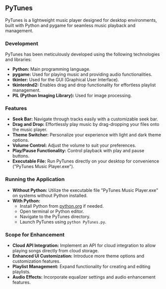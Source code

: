 ## PyTunes

PyTunes is a lightweight music player designed for desktop environments, built with Python and pygame for seamless music playback and management.

### Development

PyTunes has been meticulously developed using the following technologies and libraries:

- **Python:** Main programming language.
- **pygame:** Used for playing music and providing audio functionalities.
- **tkinter:** Used for the GUI (Graphical User Interface).
- **tkinterdnd2:** Enables drag and drop functionality for effortless playlist management.
- **PIL (Python Imaging Library):** Used for image processing.

### Features

- **Seek Bar:** Navigate through tracks easily with a customizable seek bar.
- **Drag and Drop:** Effortlessly play music by drag-dropping your files onto the music player.
- **Theme Switcher:** Personalize your experience with light and dark theme options.
- **Volume Control:** Adjust the volume to suit your preferences.
- **Play/Pause Functionality:** Control playback with play and pause buttons.
- **Executable File:** Run PyTunes directly on your desktop for convenience ("PyTunes Music Player.exe").

### Running the Application

- **Without Python:** Utilize the executable file "PyTunes Music Player.exe" on systems without Python installed.
- **With Python:**
  - Install Python from [python.org](https://www.python.org/) if needed.
  - Open terminal or Python editor.
  - Navigate to the PyTunes directory.
  - Launch PyTunes using `python PyTunes.py`.

### Scope for Enhancement

- **Cloud API Integration:** Implement an API for cloud integration to allow playing songs directly from cloud storage.
- **Enhanced UI Customization:** Introduce more theme options and customization features.
- **Playlist Management:** Expand functionality for creating and editing playlists.
- **Audio Effects:** Incorporate equalizer settings and audio enhancement features.
